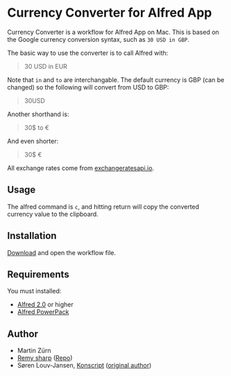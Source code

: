 # Currency Converter for Alfred App

Currency Converter is a workflow for Alfred App on Mac. This is based on the Google currency conversion syntax, such as `30 USD in GBP`.

The basic way to use the converter is to call Alfred with:

> 30 USD in EUR

Note that `in` and `to` are interchangable. The default currency is GBP (can be changed) so the following will convert from USD to GBP:

> 30USD

Another shorthand is:

> 30$ to €

And even shorter:

> 30$ €

All exchange rates come from [exchangeratesapi.io](https://exchangeratesapi.io/).

## Usage

The alfred command is `c`, and hitting return will copy the converted currency value to the clipboard.

## Installation

[Download](./Currency%20Converter.alfredworkflow) and open the workflow file.

## Requirements

You must installed:

 - [Alfred 2.0](http://www.alfredapp.com/) or higher
 - [Alfred PowerPack](http://www.alfredapp.com/powerpack/)

## Author

- Martin Zürn
- [Remy sharp](https://remysharp.com) ([Repo](https://github.com/remy/alfred-currency))
- Søren Louv-Jansen, [Konscript](http://www.konscript.com) ([original author](https://github.com/sqren/alfred-currency))
